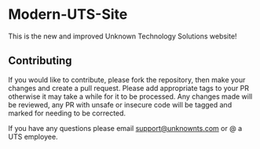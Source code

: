 # Modern-UTS-Site

This is the new and improved Unknown Technology Solutions website!

## Contributing

If you would like to contribute, please fork the repository, then make your changes and create a pull request.
Please add appropriate tags to your PR otherwise it may take a while for it to be processed.
Any changes made will be reviewed, any PR with unsafe or insecure code will be tagged and marked for needing to be corrected.

If you have any questions please email support@unknownts.com or @ a UTS employee.
